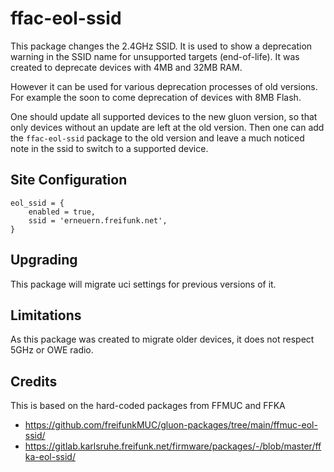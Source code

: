 # ffac-eol-ssid

This package changes the 2.4GHz SSID. It is used to show a deprecation warning in the SSID name for unsupported targets (end-of-life).
It was created to deprecate devices with 4MB and 32MB RAM.

However it can be used for various deprecation processes of old versions.
For example the soon to come deprecation of devices with 8MB Flash.

One should update all supported devices to the new gluon version, so that only devices without an update are left at the old version.
Then one can add the `ffac-eol-ssid` package to the old version and leave a much noticed note in the ssid to switch to a supported device.


## Site Configuration

```
eol_ssid = {
    enabled = true,
    ssid = 'erneuern.freifunk.net',
}
```

## Upgrading

This package will migrate uci settings for previous versions of it.

## Limitations

As this package was created to migrate older devices, it does not respect 5GHz or OWE radio.

## Credits

This is based on the hard-coded packages from FFMUC and FFKA

- https://github.com/freifunkMUC/gluon-packages/tree/main/ffmuc-eol-ssid/
- https://gitlab.karlsruhe.freifunk.net/firmware/packages/-/blob/master/ffka-eol-ssid/
